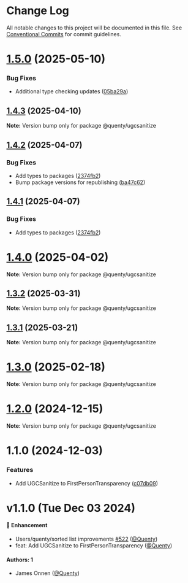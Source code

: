 # Change Log

All notable changes to this project will be documented in this file.
See [Conventional Commits](https://conventionalcommits.org) for commit guidelines.

# [1.5.0](https://github.com/Quenty/NevermoreEngine/compare/@quenty/ugcsanitize@1.4.3...@quenty/ugcsanitize@1.5.0) (2025-05-10)


### Bug Fixes

* Additional type checking updates ([05ba29a](https://github.com/Quenty/NevermoreEngine/commit/05ba29a03efc9f3feed74b34f1d9dfb237496214))





## [1.4.3](https://github.com/Quenty/NevermoreEngine/compare/@quenty/ugcsanitize@1.4.2...@quenty/ugcsanitize@1.4.3) (2025-04-10)

**Note:** Version bump only for package @quenty/ugcsanitize





## [1.4.2](https://github.com/Quenty/NevermoreEngine/compare/@quenty/ugcsanitize@1.4.0...@quenty/ugcsanitize@1.4.2) (2025-04-07)


### Bug Fixes

* Add types to packages ([2374fb2](https://github.com/Quenty/NevermoreEngine/commit/2374fb2b043cfbe0e9b507b3316eec46a4e353a0))
* Bump package versions for republishing ([ba47c62](https://github.com/Quenty/NevermoreEngine/commit/ba47c62e32170bf74377b0c658c60b84306dc294))





## [1.4.1](https://github.com/Quenty/NevermoreEngine/compare/@quenty/ugcsanitize@1.4.0...@quenty/ugcsanitize@1.4.1) (2025-04-07)


### Bug Fixes

* Add types to packages ([2374fb2](https://github.com/Quenty/NevermoreEngine/commit/2374fb2b043cfbe0e9b507b3316eec46a4e353a0))





# [1.4.0](https://github.com/Quenty/NevermoreEngine/compare/@quenty/ugcsanitize@1.3.2...@quenty/ugcsanitize@1.4.0) (2025-04-02)

**Note:** Version bump only for package @quenty/ugcsanitize





## [1.3.2](https://github.com/Quenty/NevermoreEngine/compare/@quenty/ugcsanitize@1.3.1...@quenty/ugcsanitize@1.3.2) (2025-03-31)

**Note:** Version bump only for package @quenty/ugcsanitize





## [1.3.1](https://github.com/Quenty/NevermoreEngine/compare/@quenty/ugcsanitize@1.3.0...@quenty/ugcsanitize@1.3.1) (2025-03-21)

**Note:** Version bump only for package @quenty/ugcsanitize





# [1.3.0](https://github.com/Quenty/NevermoreEngine/compare/@quenty/ugcsanitize@1.2.0...@quenty/ugcsanitize@1.3.0) (2025-02-18)

**Note:** Version bump only for package @quenty/ugcsanitize





# [1.2.0](https://github.com/Quenty/NevermoreEngine/compare/@quenty/ugcsanitize@1.1.0...@quenty/ugcsanitize@1.2.0) (2024-12-15)

**Note:** Version bump only for package @quenty/ugcsanitize





# 1.1.0 (2024-12-03)


### Features

* Add UGCSanitize to FirstPersonTransparency ([c07db09](https://github.com/Quenty/NevermoreEngine/commit/c07db0937e56055ead6cd4332e2fa19f4ab4259e))





# v1.1.0 (Tue Dec 03 2024)

#### 🚀 Enhancement

- Users/quenty/sorted list improvements [#522](https://github.com/Quenty/NevermoreEngine/pull/522) ([@Quenty](https://github.com/Quenty))
- feat: Add UGCSanitize to FirstPersonTransparency ([@Quenty](https://github.com/Quenty))

#### Authors: 1

- James Onnen ([@Quenty](https://github.com/Quenty))
